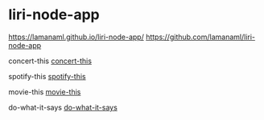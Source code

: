 # liri-node-app

https://lamanaml.github.io/liri-node-app/
https://github.com/lamanaml/liri-node-app

concert-this
[concert-this](assets/images/concert-this.png)

spotify-this
[spotify-this](assets/images/spotify-this.png)
      
movie-this
[movie-this](assets/images/movie-this.png)
     
do-what-it-says
[do-what-it-says](assets/images/do-what-it-says.png)
 